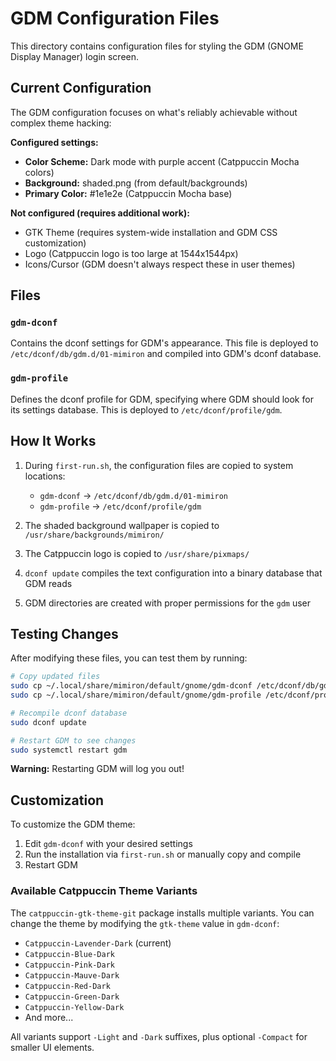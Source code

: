 # GDM Configuration Files

This directory contains configuration files for styling the GDM (GNOME Display Manager) login screen.

## Current Configuration

The GDM configuration focuses on what's reliably achievable without complex theme hacking:

**Configured settings:**
- **Color Scheme:** Dark mode with purple accent (Catppuccin Mocha colors)
- **Background:** shaded.png (from default/backgrounds)
- **Primary Color:** #1e1e2e (Catppuccin Mocha base)

**Not configured (requires additional work):**
- GTK Theme (requires system-wide installation and GDM CSS customization)
- Logo (Catppuccin logo is too large at 1544x1544px)
- Icons/Cursor (GDM doesn't always respect these in user themes)

## Files

### `gdm-dconf`
Contains the dconf settings for GDM's appearance. This file is deployed to `/etc/dconf/db/gdm.d/01-mimiron` and compiled into GDM's dconf database.

### `gdm-profile`
Defines the dconf profile for GDM, specifying where GDM should look for its settings database. This is deployed to `/etc/dconf/profile/gdm`.

## How It Works

1. During `first-run.sh`, the configuration files are copied to system locations:
   - `gdm-dconf` → `/etc/dconf/db/gdm.d/01-mimiron`
   - `gdm-profile` → `/etc/dconf/profile/gdm`

2. The shaded background wallpaper is copied to `/usr/share/backgrounds/mimiron/`

3. The Catppuccin logo is copied to `/usr/share/pixmaps/`

4. `dconf update` compiles the text configuration into a binary database that GDM reads

5. GDM directories are created with proper permissions for the `gdm` user

## Testing Changes

After modifying these files, you can test them by running:

```bash
# Copy updated files
sudo cp ~/.local/share/mimiron/default/gnome/gdm-dconf /etc/dconf/db/gdm.d/01-mimiron
sudo cp ~/.local/share/mimiron/default/gnome/gdm-profile /etc/dconf/profile/gdm

# Recompile dconf database
sudo dconf update

# Restart GDM to see changes
sudo systemctl restart gdm
```

**Warning:** Restarting GDM will log you out!

## Customization

To customize the GDM theme:

1. Edit `gdm-dconf` with your desired settings
2. Run the installation via `first-run.sh` or manually copy and compile
3. Restart GDM

### Available Catppuccin Theme Variants

The `catppuccin-gtk-theme-git` package installs multiple variants. You can change the theme by modifying the `gtk-theme` value in `gdm-dconf`:

- `Catppuccin-Lavender-Dark` (current)
- `Catppuccin-Blue-Dark`
- `Catppuccin-Pink-Dark`
- `Catppuccin-Mauve-Dark`
- `Catppuccin-Red-Dark`
- `Catppuccin-Green-Dark`
- `Catppuccin-Yellow-Dark`
- And more...

All variants support `-Light` and `-Dark` suffixes, plus optional `-Compact` for smaller UI elements.
